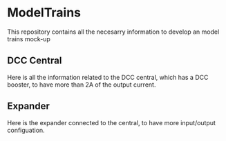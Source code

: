 # ModelTrains

This repository contains all the necesarry information to develop an model trains mock-up

## DCC Central

Here is all the information related to the DCC central, which has a DCC booster, to have more than 2A of the output current.

## Expander

Here is the expander connected to the central, to have more input/output configuation.